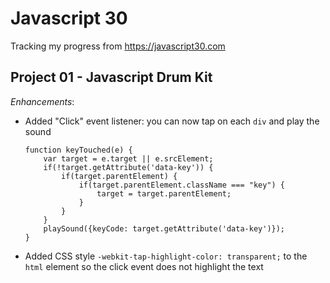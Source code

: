 # Javascript 30

Tracking my progress from https://javascript30.com

## Project 01 - Javascript Drum Kit

*Enhancements*:
- Added "Click" event listener: you can now tap on each `div` and play the sound
    ```
    function keyTouched(e) {
        var target = e.target || e.srcElement;
        if(!target.getAttribute('data-key')) {
            if(target.parentElement) {
                if(target.parentElement.className === "key") {
                    target = target.parentElement;
                }
            }
        }
        playSound({keyCode: target.getAttribute('data-key')});
    }
    ```

- Added CSS style `-webkit-tap-highlight-color: transparent;` to the `html` element so the click event does not highlight the text
